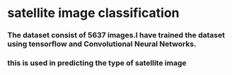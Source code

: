 # satellite image classification
### The dataset consist of 5637 images.I have trained the dataset using tensorflow and Convolutional Neural Networks.
### this is used in predicting the type of satellite image
 
